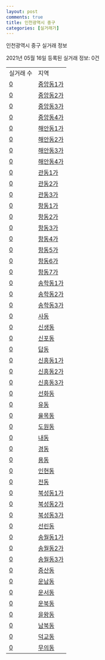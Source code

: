 ```yaml
---
layout: post
comments: true
title: 인천광역시 중구
categories: [실거래가]
---
```


인천광역시 중구 실거래 정보

2021년 05월 16일 등록된 실거래 정보: 0건


<table>
  <tr>
    <td>실거래 수</td>
    <td>지역</td>
  </tr>

  
  <tr>
    <td><a href="2811010100.html">0</a></td>
    <td><a href="2811010100.html">중앙동1가</a></td>
  </tr>
    

  <tr>
    <td><a href="2811010200.html">0</a></td>
    <td><a href="2811010200.html">중앙동2가</a></td>
  </tr>
    

  <tr>
    <td><a href="2811010300.html">0</a></td>
    <td><a href="2811010300.html">중앙동3가</a></td>
  </tr>
    

  <tr>
    <td><a href="2811010400.html">0</a></td>
    <td><a href="2811010400.html">중앙동4가</a></td>
  </tr>
    

  <tr>
    <td><a href="2811010500.html">0</a></td>
    <td><a href="2811010500.html">해안동1가</a></td>
  </tr>
    

  <tr>
    <td><a href="2811010600.html">0</a></td>
    <td><a href="2811010600.html">해안동2가</a></td>
  </tr>
    

  <tr>
    <td><a href="2811010700.html">0</a></td>
    <td><a href="2811010700.html">해안동3가</a></td>
  </tr>
    

  <tr>
    <td><a href="2811010800.html">0</a></td>
    <td><a href="2811010800.html">해안동4가</a></td>
  </tr>
    

  <tr>
    <td><a href="2811010900.html">0</a></td>
    <td><a href="2811010900.html">관동1가</a></td>
  </tr>
    

  <tr>
    <td><a href="2811011000.html">0</a></td>
    <td><a href="2811011000.html">관동2가</a></td>
  </tr>
    

  <tr>
    <td><a href="2811011100.html">0</a></td>
    <td><a href="2811011100.html">관동3가</a></td>
  </tr>
    

  <tr>
    <td><a href="2811011200.html">0</a></td>
    <td><a href="2811011200.html">항동1가</a></td>
  </tr>
    

  <tr>
    <td><a href="2811011300.html">0</a></td>
    <td><a href="2811011300.html">항동2가</a></td>
  </tr>
    

  <tr>
    <td><a href="2811011400.html">0</a></td>
    <td><a href="2811011400.html">항동3가</a></td>
  </tr>
    

  <tr>
    <td><a href="2811011500.html">0</a></td>
    <td><a href="2811011500.html">항동4가</a></td>
  </tr>
    

  <tr>
    <td><a href="2811011600.html">0</a></td>
    <td><a href="2811011600.html">항동5가</a></td>
  </tr>
    

  <tr>
    <td><a href="2811011700.html">0</a></td>
    <td><a href="2811011700.html">항동6가</a></td>
  </tr>
    

  <tr>
    <td><a href="2811011800.html">0</a></td>
    <td><a href="2811011800.html">항동7가</a></td>
  </tr>
    

  <tr>
    <td><a href="2811011900.html">0</a></td>
    <td><a href="2811011900.html">송학동1가</a></td>
  </tr>
    

  <tr>
    <td><a href="2811012000.html">0</a></td>
    <td><a href="2811012000.html">송학동2가</a></td>
  </tr>
    

  <tr>
    <td><a href="2811012100.html">0</a></td>
    <td><a href="2811012100.html">송학동3가</a></td>
  </tr>
    

  <tr>
    <td><a href="2811012200.html">0</a></td>
    <td><a href="2811012200.html">사동</a></td>
  </tr>
    

  <tr>
    <td><a href="2811012300.html">0</a></td>
    <td><a href="2811012300.html">신생동</a></td>
  </tr>
    

  <tr>
    <td><a href="2811012400.html">0</a></td>
    <td><a href="2811012400.html">신포동</a></td>
  </tr>
    

  <tr>
    <td><a href="2811012500.html">0</a></td>
    <td><a href="2811012500.html">답동</a></td>
  </tr>
    

  <tr>
    <td><a href="2811012600.html">0</a></td>
    <td><a href="2811012600.html">신흥동1가</a></td>
  </tr>
    

  <tr>
    <td><a href="2811012700.html">0</a></td>
    <td><a href="2811012700.html">신흥동2가</a></td>
  </tr>
    

  <tr>
    <td><a href="2811012800.html">0</a></td>
    <td><a href="2811012800.html">신흥동3가</a></td>
  </tr>
    

  <tr>
    <td><a href="2811012900.html">0</a></td>
    <td><a href="2811012900.html">선화동</a></td>
  </tr>
    

  <tr>
    <td><a href="2811013000.html">0</a></td>
    <td><a href="2811013000.html">유동</a></td>
  </tr>
    

  <tr>
    <td><a href="2811013100.html">0</a></td>
    <td><a href="2811013100.html">율목동</a></td>
  </tr>
    

  <tr>
    <td><a href="2811013200.html">0</a></td>
    <td><a href="2811013200.html">도원동</a></td>
  </tr>
    

  <tr>
    <td><a href="2811013300.html">0</a></td>
    <td><a href="2811013300.html">내동</a></td>
  </tr>
    

  <tr>
    <td><a href="2811013400.html">0</a></td>
    <td><a href="2811013400.html">경동</a></td>
  </tr>
    

  <tr>
    <td><a href="2811013500.html">0</a></td>
    <td><a href="2811013500.html">용동</a></td>
  </tr>
    

  <tr>
    <td><a href="2811013600.html">0</a></td>
    <td><a href="2811013600.html">인현동</a></td>
  </tr>
    

  <tr>
    <td><a href="2811013700.html">0</a></td>
    <td><a href="2811013700.html">전동</a></td>
  </tr>
    

  <tr>
    <td><a href="2811013800.html">0</a></td>
    <td><a href="2811013800.html">북성동1가</a></td>
  </tr>
    

  <tr>
    <td><a href="2811013900.html">0</a></td>
    <td><a href="2811013900.html">북성동2가</a></td>
  </tr>
    

  <tr>
    <td><a href="2811014000.html">0</a></td>
    <td><a href="2811014000.html">북성동3가</a></td>
  </tr>
    

  <tr>
    <td><a href="2811014100.html">0</a></td>
    <td><a href="2811014100.html">선린동</a></td>
  </tr>
    

  <tr>
    <td><a href="2811014200.html">0</a></td>
    <td><a href="2811014200.html">송월동1가</a></td>
  </tr>
    

  <tr>
    <td><a href="2811014300.html">0</a></td>
    <td><a href="2811014300.html">송월동2가</a></td>
  </tr>
    

  <tr>
    <td><a href="2811014400.html">0</a></td>
    <td><a href="2811014400.html">송월동3가</a></td>
  </tr>
    

  <tr>
    <td><a href="2811014500.html">0</a></td>
    <td><a href="2811014500.html">중산동</a></td>
  </tr>
    

  <tr>
    <td><a href="2811014600.html">0</a></td>
    <td><a href="2811014600.html">운남동</a></td>
  </tr>
    

  <tr>
    <td><a href="2811014700.html">0</a></td>
    <td><a href="2811014700.html">운서동</a></td>
  </tr>
    

  <tr>
    <td><a href="2811014800.html">0</a></td>
    <td><a href="2811014800.html">운북동</a></td>
  </tr>
    

  <tr>
    <td><a href="2811014900.html">0</a></td>
    <td><a href="2811014900.html">을왕동</a></td>
  </tr>
    

  <tr>
    <td><a href="2811015000.html">0</a></td>
    <td><a href="2811015000.html">남북동</a></td>
  </tr>
    

  <tr>
    <td><a href="2811015100.html">0</a></td>
    <td><a href="2811015100.html">덕교동</a></td>
  </tr>
    

  <tr>
    <td><a href="2811015200.html">0</a></td>
    <td><a href="2811015200.html">무의동</a></td>
  </tr>
    


</table>
    